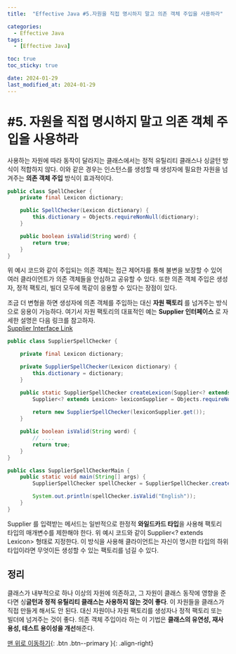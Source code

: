 ```yaml
---
title:  "Effective Java #5.자원을 직접 명시하지 말고 의존 객체 주입을 사용하라" 

categories:
  - Effective Java
tags:
  - [Effective Java]

toc: true
toc_sticky: true

date: 2024-01-29
last_modified_at: 2024-01-29
---
```



# #5. 자원을 직접 명시하지 말고 의존 객체 주입을 사용하라

사용하는 자원에 따라 동작이 달라지는 클래스에서는 정적 유틸리티 클래스나 싱글턴 방식이 적합하지 않다. 이와 같은 경우는 인스턴스를 생성할 때 생성자에 필요한 자원을 넘겨주는 
**의존 객체 주입** 방식이 효과적이다.

```java
public class SpellChecker {
    private final Lexicon dictionary;

    public SpellChecker(Lexicon dictionary) {
        this.dictionary = Objects.requireNonNull(dictionary);
    }

    public boolean isValid(String word) {
        return true;
    }
}
```

위 예시 코드와 같이 주입되는 의존 객체는 접근 제어자를 통해 불변을 보장할 수 있어 여러 클라이언트가 의존 객체들을 안심하고 공유할 수 있다. 또한 의존 객체 주입은 
생성자, 정적 팩토리, 빌더 모두에 똑같이 응용할 수 있다는 장점이 있다.  
  
조금 더 변형을 하면 생성자에 의존 객체를 주입하는 대신 **자원 팩토리** 를 넘겨주는 방식으로 응용이 가능하다.
  여기서 자원 팩토리의 대표적인 예는 **Supplier<T> 인터페이스** 로 자세한 설명은 다음 링크를 참고하자.  
  [Supplier Interface Link](https://laegel123.github.io/java/ch1/)

```java
public class SupplierSpellChecker {

    private final Lexicon dictionary;

    private SupplierSpellChecker(Lexicon dictionary) {
        this.dictionary = dictionary;
    }

    public static SupplierSpellChecker createLexicon(Supplier<? extends Lexicon> dictionary) {
        Supplier<? extends Lexicon> lexiconSupplier = Objects.requireNonNull(dictionary);
        
        return new SupplierSpellChecker(lexiconSupplier.get());
    }

    public boolean isValid(String word) {
        // ....
        return true;
    }
}
```

```java
public class SupplierSpellCheckerMain {
    public static void main(String[] args) {
        SupplierSpellChecker spellChecker = SupplierSpellChecker.createLexicon(EnglishDictionary::new);

        System.out.println(spellChecker.isValid("English"));
    }
}
```  
  
  
Supplier<T> 를 입력받는 메서드는 일반적으로 한정적 **와일드카드 타입**을 사용해 팩토리 타입의 매개변수를 제한해야 한다. 위 예시 코드와 같이 Supplier<? extends Lexicon> 형태로 지정한다. 
이 방식을 사용해 클라이언트는 자신이 명시한 타입의 하위 타입이라면 무엇이든 생성할 수 있는 팩토리를 넘길 수 있다.
  
  
  
## 정리
클래스가 내부적으로 하나 이상의 자원에 의존하고, 그 자원이 클래스 동작에 영향을 준다면 싱**글턴과 정적 유틸리티 클래스는 사용하지 않는 것이 좋다**. 이 자원들을 클래스가 직접 만들게
 해서도 안 된다. 대신 자원이나 자원 팩토리를 생성자나 정적 팩토리 또는 빌더에 넘겨주는 것이 좋다. 의존 객체 주입이라 하는 이 기법은 **클래스의 유연성, 재사용성, 테스트 용이성을 개선**해준다.






[맨 위로 이동하기](#){: .btn .btn--primary }{: .align-right}
